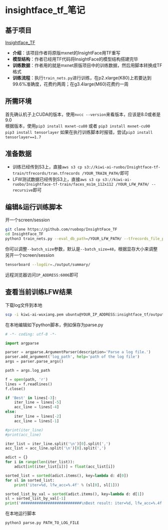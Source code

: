 # insightface_tf_笔记
## 基于项目
[Insightface_TF](https://github.com/auroua/InsightFace_TF)
- **介绍**：该项目作者将原版mxnet的InsightFace用TF重写
- **模型结构**：作者已经用TF代码将InsightFace的模型结构搭建完毕
- **训练数据**：作者用的就是mxnet原版项目中的训练数据，然后用脚本转换成TF格式
- **训练流程**：执行`train_nets.py`进行训练，在p2.xlarge(K80)上若要达到99.6%准确度，花费约两周；在g3.4large(M60)花费约一周
## 所需环境
首先确认机子上CUDA的版本，使用`nvcc --version`来看版本，应该是8.0或者是9.0  
根据版本，使用`pip3 install mxnet-cu80` 或者 `pip3 install mxnet-cu90`  
`pip3 install tensorlayer` 如果在执行训练脚本时报错，尝试`pip3 install tensorlayer==1.7`
## 准备数据
- 训练已经传到S3上，直接`aws s3 cp s3://kiwi-ai-ruobo/Insightface-tf-train/tfrecords/tran.tfrecords /YOUR_TRAIN_PATH/`即可
- LFW测试数据已经传到S3上，直接`aws s3 cp s3://kiwi-ai-ruobo/Insightface-tf-train/faces_ms1m_112x112 /YOUR_LFW_PATH/ --recursive`即可
## 编辑&运行训练脚本
开一个screen/session
``` bash
git clone https://github.com/ruobop/InsightFace_TF
cd InsightFace_TF
python3 train_nets.py --eval_db_path=/YOUR_LFW_PATH/ --tfrecords_file_path=/YOUR_TRAIN_PATH/
```
你可以调整`--batch_size`参数，默认是`--batch_size=48`，根据显存大小来调整  
另开一个screen/session
``` bash
tensorboard --logdir=./output/summary/
```
远程浏览器访问`IP_ADDRESS:6006`即可
## 查看当前训练LFW结果
下载log文件到本地
``` bash
scp -i kiwi-ai-wuxiang.pem ubuntu@YOUR_IP_ADDRESS:insightface_tf/output/logs/LOG_FILE_NAME LOCAL_LOG_PATH
```
在本地编辑如下python脚本，例如保存为parse.py
``` python
# -*- coding: utf-8 -*-

import argparse

parser = argparse.ArgumentParser(description='Parse a log file.')
parser.add_argument('log_path', help='path of the log file')
args = parser.parse_args()

path = args.log_path

f = open(path, 'r')
lines = f.readlines()
f.close()

if 'Best' in lines[-3]:
    iter_line = lines[-5]
    acc_line = lines[-4]
else:
    iter_line = lines[-2]
    acc_line = lines[-1]

#print(iter_line)
#print(acc_line)

iter_list = iter_line.split('\n')[0].split(',')
acc_list = acc_line.split('\n')[0].split(',')

adict = {}
for i in range(len(iter_list)):
    adict[int(iter_list[i])] = float(acc_list[i])

sorted_list = sorted(adict.items(), key=lambda d: d[0])
for sl in sorted_list:
    print('iter=%d, lfw_acc=%.4f' % (sl[0], sl[1]))

sorted_list_by_val = sorted(adict.items(), key=lambda d: d[1])
sl = sorted_list_by_val[-1]
print('###########################\nBest result: iter=%d, lfw_acc=%.4f' % (sl[0], sl[1]))
```
在本地运行脚本
``` bash
python3 parse.py PATH_TO_LOG_FILE
```

